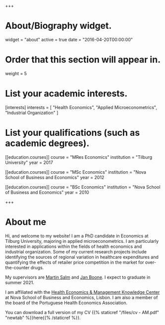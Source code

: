 +++
# About/Biography widget.
widget = "about"
active = true
date = "2016-04-20T00:00:00"

# Order that this section will appear in.
weight = 5

# List your academic interests.
[interests]
  interests = [
    "Health Economics",
    "Applied Microeconometrics",
    "Industrial Organization"
  ]

# List your qualifications (such as academic degrees).
[[education.courses]]
  course = "MRes Economics"
  institution = "Tilburg University"
  year = 2017

[[education.courses]]
  course = "MSc Economics"
  institution = "Nova School of Business and Economics"
  year = 2012

[[education.courses]]
  course = "BSc Economics"
  institution = "Nova School of Business and Economics"
  year = 2010
 
+++

# About me

Hi, and welcome to my website! I am a PhD candidate in Economics at Tilburg University, majoring in applied microeconometrics. I am particularly interested in applications within the fields of health economics and industrial organization. Some of my current research projects include identifying the sources of regional variation in healthcare expenditures and quantifying the effects of retailer price competition in the market for over-the-counter drugs.

My supervisors are [Martin Salm](https://research.tilburguniversity.edu/en/persons/martin-salm) and [Jan Boone](https://janboone.github.io/homepage/). I expect to graduate in summer 2021.

I am affiliated with the [Health Economics & Management Knowledge Center](https://www2.novasbe.unl.pt/health) at Nova School of Business and Economics, Lisbon. I am also a member of the board of the Portuguese Health Economics Association.

You can download a full version of my CV {{% staticref "/files/cv - AM.pdf" "newtab" %}}here{{% /staticref %}}.
